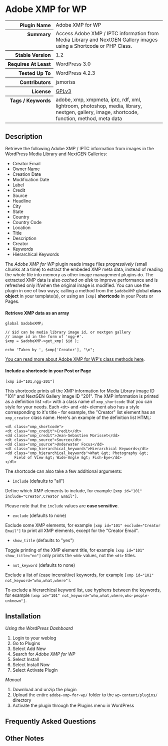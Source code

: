<h1>Adobe XMP for WP</h1>

<table>
<tr><th align="right" valign="top" nowrap>Plugin Name</th><td>Adobe XMP for WP</td></tr>
<tr><th align="right" valign="top" nowrap>Summary</th><td>Access Adobe XMP / IPTC information from Media Library and NextGEN Gallery images using a Shortcode or PHP Class.</td></tr>
<tr><th align="right" valign="top" nowrap>Stable Version</th><td>1.2</td></tr>
<tr><th align="right" valign="top" nowrap>Requires At Least</th><td>WordPress 3.0</td></tr>
<tr><th align="right" valign="top" nowrap>Tested Up To</th><td>WordPress 4.2.3</td></tr>
<tr><th align="right" valign="top" nowrap>Contributors</th><td>jsmoriss</td></tr>
<tr><th align="right" valign="top" nowrap>License</th><td><a href="http://www.gnu.org/licenses/gpl.txt">GPLv3</a></td></tr>
<tr><th align="right" valign="top" nowrap>Tags / Keywords</th><td>adobe, xmp, xmpmeta, iptc, rdf, xml, lightroom, photoshop, media, library, nextgen, gallery, image, shortcode, function, method, meta data</td></tr>
</table>

<h2>Description</h2>

<p>Retrieve the following Adobe XMP / IPTC information from images in the WordPress Media Library and NextGEN Galleries:</p>

<ul>
<li>Creator Email</li>
<li>Owner Name</li>
<li>Creation Date</li>
<li>Modification Date</li>
<li>Label</li>
<li>Credit</li>
<li>Source</li>
<li>Headline</li>
<li>City</li>
<li>State</li>
<li>Country</li>
<li>Country Code</li>
<li>Location</li>
<li>Title</li>
<li>Description</li>
<li>Creator</li>
<li>Keywords</li>
<li>Hierarchical Keywords</li>
</ul>

<p>The <em>Adobe XMP for WP</em> plugin reads image files <em>progressively</em> (small chunks at a time) to extract the embeded XMP meta data, instead of reading the whole file into memory as other image management plugins do. The extracted XMP data is also <em>cached on disk</em> to improve performance and is refreshed only if/when the original image is modified. You can use the plugin in one of two ways; calling a method from the <code>$adobeXMP</code> global <strong>class object</strong> in your template(s), or using an <code>[xmp]</code> <strong>shortcode</strong> in your Posts or Pages.</p>

<!--more-->

<h4>Retrieve XMP data as an array</h4>

<pre><code>global $adobeXMP;

// $id can be media library image id, or nextgen gallery 
// image id in the form of 'ngg-#'.
$xmp = $adobeXMP-&gt;get_xmp( $id );

echo 'Taken by ', $xmp['Creator'], "\n";
</code></pre>

<p><a href="http://surniaulula.com/2013/04/09/read-adobe-xmp-xml-in-php/">You can read more about Adobe XMP for WP's class methods here</a>.</p>

<h4>Include a shortcode in your Post or Page</h4>

<pre><code>[xmp id="101,ngg-201"]
</code></pre>

<p>This shortcode prints all the XMP information for Media Library image ID "101" and NextGEN Gallery image ID "201". The XMP information is printed as a definition list <code>&lt;dl&gt;</code> with a class name of <code>xmp_shortcode</code> that you can style for your needs. Each <code>&lt;dt&gt;</code> and <code>&lt;dd&gt;</code> element also has a style corresponding to it's title - for example, the "Creator" list element has an <code>xmp_creator</code> class name. Here's an example of the definition list HTML:</p>

<pre><code>&lt;dl class="xmp_shortcode"&gt;
&lt;dt class="xmp_credit"&gt;Credit&lt;/dt&gt;
&lt;dd class="xmp_credit"&gt;Jean-Sebastien Morisset&lt;/dd&gt;
&lt;dt class="xmp_source"&gt;Source&lt;/dt&gt;
&lt;dd class="xmp_source"&gt;Underwater Focus&lt;/dd&gt;
&lt;dt class="xmp_hierarchical_keywords"&gt;Hierarchical Keywords&lt;/dt&gt;
&lt;dd class="xmp_hierarchical_keywords"&gt;What &amp;gt; Photography &amp;gt; 
    Field of View &amp;gt; Wide-Angle &amp;gt; Fish-Eye&lt;/dd&gt;
&lt;/dl&gt;
</code></pre>

<p>The shortcode can also take a few additional arguments:</p>

<ul>
<li><code>include</code> (defaults to "all")</li>
</ul>

<p>Define which XMP elements to include, for example <code>[xmp id="101" include="Creator,Creator Email"]</code>.</p>

<p>Please note that the <code>include</code> values are <strong>case sensitive</strong>.</p>

<ul>
<li><code>exclude</code> (defaults to none)</li>
</ul>

<p>Exclude some XMP elements, for example <code>[xmp id="101" exclude="Creator Email"]</code> to print all XMP elements, except for the "Creator Email".</p>

<ul>
<li><code>show_title</code> (defaults to "yes")</li>
</ul>

<p>Toggle printing of the XMP element title, for example <code>[xmp id="101" show_title="no"]</code> only prints the <code>&lt;dd&gt;</code> values, not the <code>&lt;dt&gt;</code> titles.</p>

<ul>
<li><code>not_keyword</code> (defaults to none)</li>
</ul>

<p>Exclude a list of (case incensitive) keywords, for example <code>[xmp id="101" not_keyword="who,what,where"]</code>.</p>

<p>To exclude a hierarchical keyword list, use hyphens between the keywords, for example <code>[xmp id="101" not_keyword="who,what,where,who-people-unknown"]</code>.</p>


<h2>Installation</h2>

<p><em>Using the WordPress Dashboard</em></p>

<ol>
<li>Login to your weblog</li>
<li>Go to Plugins</li>
<li>Select Add New</li>
<li>Search for <em>Adobe XMP for WP</em></li>
<li>Select Install</li>
<li>Select Install Now</li>
<li>Select Activate Plugin</li>
</ol>

<p><em>Manual</em></p>

<ol>
<li>Download and unzip the plugin</li>
<li>Upload the entire <code>adobe-xmp-for-wp/</code> folder to the <code>wp-content/plugins/</code> directory</li>
<li>Activate the plugin through the Plugins menu in WordPress</li>
</ol>


<h2>Frequently Asked Questions</h2>




<h2>Other Notes</h2>



